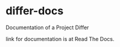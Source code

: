 differ-docs
===========

Documentation of a Project Differ


link for documentation is at Read The Docs.
